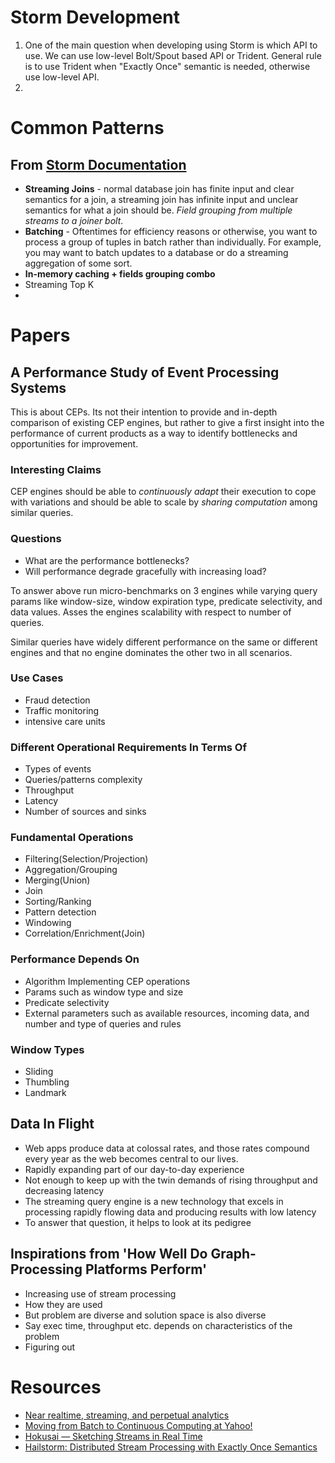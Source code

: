 # Storm Development

1. One of the main question when developing using Storm is which API to use. We can use low-level Bolt/Spout based API or Trident. General rule is to use Trident when "Exactly Once" semantic is needed, otherwise use low-level API.
2.

# Common Patterns

## From [Storm Documentation](http://storm.incubator.apache.org/documentation/Common-patterns.html)

- **Streaming Joins** - normal database join has finite input and clear semantics for a join, a streaming join has infinite input and unclear semantics for what a join should be. *Field grouping from multiple streams to a joiner bolt*.
- **Batching** - Oftentimes for efficiency reasons or otherwise, you want to process a group of tuples in batch rather than individually. For example, you may want to batch updates to a database or do a streaming aggregation of some sort.
- **In-memory caching + fields grouping combo**
- Streaming Top K
-

# Papers

## A Performance Study of Event Processing Systems

This is about CEPs. Its not their intention to provide and in-depth comparison of existing CEP engines, but rather to give a first insight into the performance of current products as a way to identify bottlenecks and opportunities for improvement.

### Interesting Claims

CEP engines should be able to *continuously adapt* their execution to cope with variations and should be able to scale by *sharing computation* among similar queries.

### Questions

- What are the performance bottlenecks?
- Will performance degrade gracefully with increasing load?

To answer above run micro-benchmarks on 3 engines while varying query params like window-size, window expiration type, predicate selectivity, and data values. Asses the engines scalability with respect to number of queries.

Similar queries have widely different performance on the same or different engines and that no engine dominates the other two in all scenarios.

### Use Cases

- Fraud detection
- Traffic monitoring
- intensive care units

### Different Operational Requirements In Terms Of

- Types of events
- Queries/patterns complexity
- Throughput
- Latency
- Number of sources and sinks

### Fundamental Operations

- Filtering(Selection/Projection)
- Aggregation/Grouping
- Merging(Union)
- Join
- Sorting/Ranking
- Pattern detection
- Windowing
- Correlation/Enrichment(Join)

### Performance Depends On

- Algorithm Implementing CEP operations
- Params such as window type and size
- Predicate selectivity
- External parameters such as available resources, incoming data, and number and type of queries and rules

### Window Types

- Sliding
- Thumbling
- Landmark

## Data In Flight

- Web apps produce data at colossal rates, and those rates compound every year as the web becomes central to our lives.
- Rapidly expanding part of our day-to-day experience
- Not enough to keep up with the twin demands of rising throughput and decreasing latency
- The streaming query engine is a new technology that excels in processing rapidly flowing data and producing results with low latency
- To answer that question, it helps to look at its pedigree

## Inspirations from 'How Well Do Graph-Processing Platforms Perform'

- Increasing use of stream processing
- How they are used
- But problem are diverse and solution space is also diverse
- Say exec time, throughput etc. depends on characteristics of the problem
- Figuring out

# Resources

* [Near realtime, streaming, and perpetual analytics](http://radar.oreilly.com/2013/07/near-realtime-streaming-and-perpetual-analytics.html)
* [Moving from Batch to Continuous Computing at Yahoo!](http://radar.oreilly.com/2013/06/moving-from-batch-to-continuous-computing-at-yahoo.html)
* [Hokusai — Sketching Streams in Real Time](http://arxiv.org/pdf/1210.4891v1.pdf)
* [Hailstorm: Distributed Stream Processing with Exactly Once Semantics](http://www.scs.stanford.edu/14sp-cs240h/projects/dimson_ganjoo.pdf)
